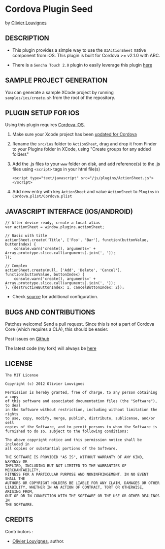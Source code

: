 # Cordova Plugin Seed #
by [Olivier Louvignes](http://olouv.com)

## DESCRIPTION ##

* This plugin provides a simple way to use the `UIActionSheet` native component from iOS. This plugin is built for Cordova >= v2.1.0 with ARC.

* There is a `Sencha Touch 2.0` plugin to easily leverage this plugin [here](https://github.com/mgcrea/sencha-touch-plugins/blob/master/CordovaActionSheet.js)

## SAMPLE PROJECT GENERATION ##

You can generate a sample XCode project by running `samples/ios/create.sh` from the root of the repository.

## PLUGIN SETUP FOR IOS ##

Using this plugin requires [Cordova iOS](https://github.com/apache/incubator-cordova-ios).

1. Make sure your Xcode project has been [updated for Cordova](https://github.com/apache/incubator-cordova-ios/blob/master/guides/Cordova%20Upgrade%20Guide.md)
2. Rename the `src/ios` folder to `ActionSheet`, drag and drop it from Finder to your Plugins folder in XCode, using "Create groups for any added folders"
3. Add the .js files to your `www` folder on disk, and add reference(s) to the .js files using `<script>` tags in your html file(s)


    `<script type="text/javascript" src="/js/plugins/ActionSheet.js"></script>`


4. Add new entry with key `ActionSheet` and value `ActionSheet` to `Plugins` in `Cordova.plist/Cordova.plist`

## JAVASCRIPT INTERFACE (IOS/ANDROID) ##

    // After device ready, create a local alias
    var actionSheet = window.plugins.actionSheet;

    // Basic with title
    actionSheet.create('Title', ['Foo', 'Bar'], function(buttonValue, buttonIndex) {
        console.warn('create(), arguments=' + Array.prototype.slice.call(arguments).join(', '));
    });

    // Complex
    actionSheet.create(null, ['Add', 'Delete', 'Cancel'], function(buttonValue, buttonIndex) {
        console.warn('create(), arguments=' + Array.prototype.slice.call(arguments).join(', '));
    }, {destructiveButtonIndex: 1, cancelButtonIndex: 2});

* Check [source](https://github.com/mgcrea/cordova-actionsheet/tree/master/www/ActionSheet.js) for additional configuration.

## BUGS AND CONTRIBUTIONS ##

Patches welcome! Send a pull request. Since this is not a part of Cordova Core (which requires a CLA), this should be easier.

Post issues on [Github](https://github.com/mgcrea/cordova-actionsheet/issues)

The latest code (my fork) will always be [here](https://github.com/mgcrea/cordova-actionsheet/tree/master)

## LICENSE ##

    The MIT License

    Copyright (c) 2012 Olivier Louvignes

    Permission is hereby granted, free of charge, to any person obtaining a copy
    of this software and associated documentation files (the "Software"), to deal
    in the Software without restriction, including without limitation the rights
    to use, copy, modify, merge, publish, distribute, sublicense, and/or sell
    copies of the Software, and to permit persons to whom the Software is
    furnished to do so, subject to the following conditions:

    The above copyright notice and this permission notice shall be included in
    all copies or substantial portions of the Software.

    THE SOFTWARE IS PROVIDED "AS IS", WITHOUT WARRANTY OF ANY KIND, EXPRESS OR
    IMPLIED, INCLUDING BUT NOT LIMITED TO THE WARRANTIES OF MERCHANTABILITY,
    FITNESS FOR A PARTICULAR PURPOSE AND NONINFRINGEMENT. IN NO EVENT SHALL THE
    AUTHORS OR COPYRIGHT HOLDERS BE LIABLE FOR ANY CLAIM, DAMAGES OR OTHER
    LIABILITY, WHETHER IN AN ACTION OF CONTRACT, TORT OR OTHERWISE, ARISING FROM,
    OUT OF OR IN CONNECTION WITH THE SOFTWARE OR THE USE OR OTHER DEALINGS IN
    THE SOFTWARE.

## CREDITS ##

Contributors :

* [Olivier Louvignes](http://olouv.com), author.

